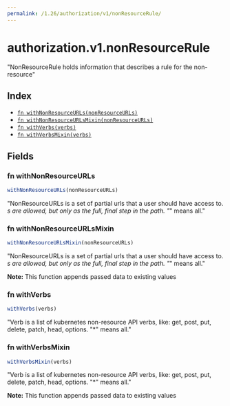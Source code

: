 ```yaml
---
permalink: /1.26/authorization/v1/nonResourceRule/
---
```


# authorization.v1.nonResourceRule

"NonResourceRule holds information that describes a rule for the non-resource"

## Index

* [`fn withNonResourceURLs(nonResourceURLs)`](#fn-withnonresourceurls)
* [`fn withNonResourceURLsMixin(nonResourceURLs)`](#fn-withnonresourceurlsmixin)
* [`fn withVerbs(verbs)`](#fn-withverbs)
* [`fn withVerbsMixin(verbs)`](#fn-withverbsmixin)

## Fields

### fn withNonResourceURLs

```ts
withNonResourceURLs(nonResourceURLs)
```

"NonResourceURLs is a set of partial urls that a user should have access to.  *s are allowed, but only as the full, final step in the path.  \"*\" means all."

### fn withNonResourceURLsMixin

```ts
withNonResourceURLsMixin(nonResourceURLs)
```

"NonResourceURLs is a set of partial urls that a user should have access to.  *s are allowed, but only as the full, final step in the path.  \"*\" means all."

**Note:** This function appends passed data to existing values

### fn withVerbs

```ts
withVerbs(verbs)
```

"Verb is a list of kubernetes non-resource API verbs, like: get, post, put, delete, patch, head, options.  \"*\" means all."

### fn withVerbsMixin

```ts
withVerbsMixin(verbs)
```

"Verb is a list of kubernetes non-resource API verbs, like: get, post, put, delete, patch, head, options.  \"*\" means all."

**Note:** This function appends passed data to existing values